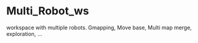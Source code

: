 # Multi_Robot_ws
workspace with multiple robots. Gmapping, Move base, Multi map merge, exploration, ...
